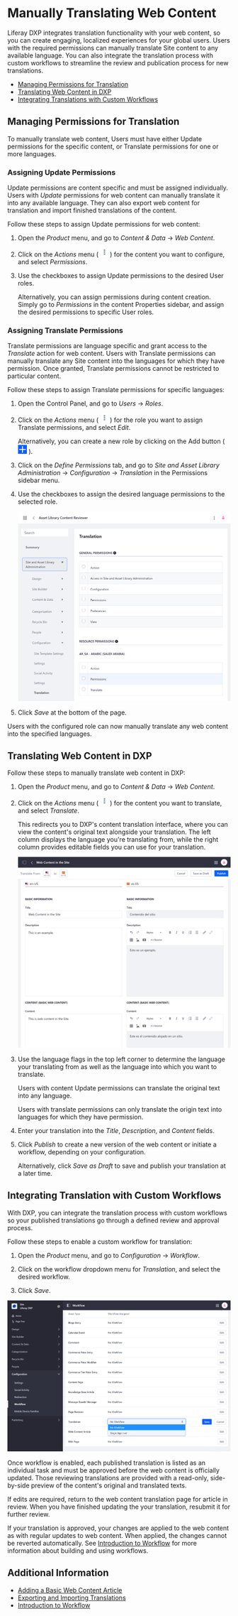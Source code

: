 # Manually Translating Web Content

Liferay DXP integrates translation functionality with your web content, so you can create engaging, localized experiences for your global users. Users with the required permissions can manually translate Site content to any available language. You can also integrate the translation process with custom workflows to streamline the review and publication process for new translations.

* [Managing Permissions for Translation](#managing-permissions-for-translation)
* [Translating Web Content in DXP](#translating-web-content-in-dxp)
* [Integrating Translations with Custom Workflows](#integrating-translations-with-custom-workflows)

## Managing Permissions for Translation

To manually translate web content, Users must have either Update permissions for the specific content, or Translate permissions for one or more languages.

### Assigning Update Permissions

Update permissions are content specific and must be assigned individually. Users with *Update* permissions for web content can manually translate it into any available language. They can also export web content for translation and import finished translations of the content.

Follow these steps to assign Update permissions for web content:

1. Open the *Product* menu, and go to *Content & Data* &rarr; *Web Content*.

1. Click on the *Actions* menu ( ![Actions Button ](../../../images/icon-actions.png) ) for the content you want to configure, and select *Permissions*.

1. Use the checkboxes to assign Update permissions to the desired User roles.

   Alternatively, you can assign permissions during content creation. Simply go to *Permissions* in the content Properties sidebar, and assign the desired permissions to specific User roles.

### Assigning Translate Permissions

Translate permissions are language specific and grant access to the *Translate* action for web content. Users with Translate permissions can manually translate any Site content into the languages for which they have permission. Once granted, Translate permissions cannot be restricted to particular content.

Follow these steps to assign Translate permissions for specific languages:

1. Open the Control Panel, and go to *Users* &rarr; *Roles*.

1. Click on the *Actions* menu ( ![Actions button](../../../images/icon-actions.png) ) for the role you want to assign Translate permissions, and select *Edit*.

   Alternatively, you can create a new role by clicking on the Add button ( ![Add button](../../../images/icon-add.png) ).

1. Click on the *Define Permissions* tab, and go to *Site and Asset Library Administration* &rarr; *Configuration* &rarr; *Translation* in the Permissions sidebar menu.

1. Use the checkboxes to assign the desired language permissions to the selected role.

   ![Assign the desired language permissions to the selected role.](./manually-translating-web-content/images/01.png)

1. Click *Save* at the bottom of the page.

Users with the configured role can now manually translate any web content into the specified languages.

## Translating Web Content in DXP

Follow these steps to manually translate web content in DXP:

1. Open the *Product* menu, and go to *Content & Data* &rarr; *Web Content*.

1. Click on the *Actions* menu ( ![Actions Button ](../../../images/icon-actions.png) ) for the content you want to translate, and select *Translate*.

   This redirects you to DXP's content translation interface, where you can view the content's original text alongside your translation. The left column displays the language you're translating from, while the right column provides editable fields you can use for your translation.

   ![Selecting translate redirects you to DXP's content translation interface.](./manually-translating-web-content/images/02.png)

1. Use the language flags in the top left corner to determine the language your translating from as well as the language into which you want to translate.

   Users with content Update permissions can translate the original text into any language.

   Users with translate permissions can only translate the origin text into languages for which they have permission.

1. Enter your translation into the *Title*, *Description*, and *Content* fields.

1. Click *Publish* to create a new version of the web content or initiate a workflow, depending on your configuration.

   Alternatively, click *Save as Draft* to save and publish your translation at a later time.

## Integrating Translation with Custom Workflows

With DXP, you can integrate the translation process with custom workflows so your published translations go through a defined review and approval process.

Follow these steps to enable a custom workflow for translation:

1. Open the *Product* menu, and go to *Configuration* &rarr; *Workflow*.

1. Click on the workflow dropdown menu for *Translation*, and select the desired workflow.

1. Click *Save*.

![Click on the workflow dropdown menu for Translation, and select the desired workflow.](./manually-translating-web-content/images/03.png)

Once workflow is enabled, each published translation is listed as an individual task and must be approved before the web content is officially updated. Those reviewing translations are provided with a read-only, side-by-side preview of the content's original and translated texts.

If edits are required, return to the web content translation page for article in review. When you have finished updating the your translation, resubmit it for further review.

If your translation is approved, your changes are applied to the web content as with regular updates to web content. When applied, the changes cannot be reverted automatically. See [Introduction to Workflow](../../../process-automation/workflow/user-guide/introduction-to-workflow.md) for more information about building and using workflows.

## Additional Information

* [Adding a Basic Web Content Article](../web-content-articles/adding-a-basic-web-content-article.md)
* [Exporting and Importing Translations](./exporting-and-importing-translations.md)
* [Introduction to Workflow](../../../process-automation/workflow/user-guide/introduction-to-workflow.md)
